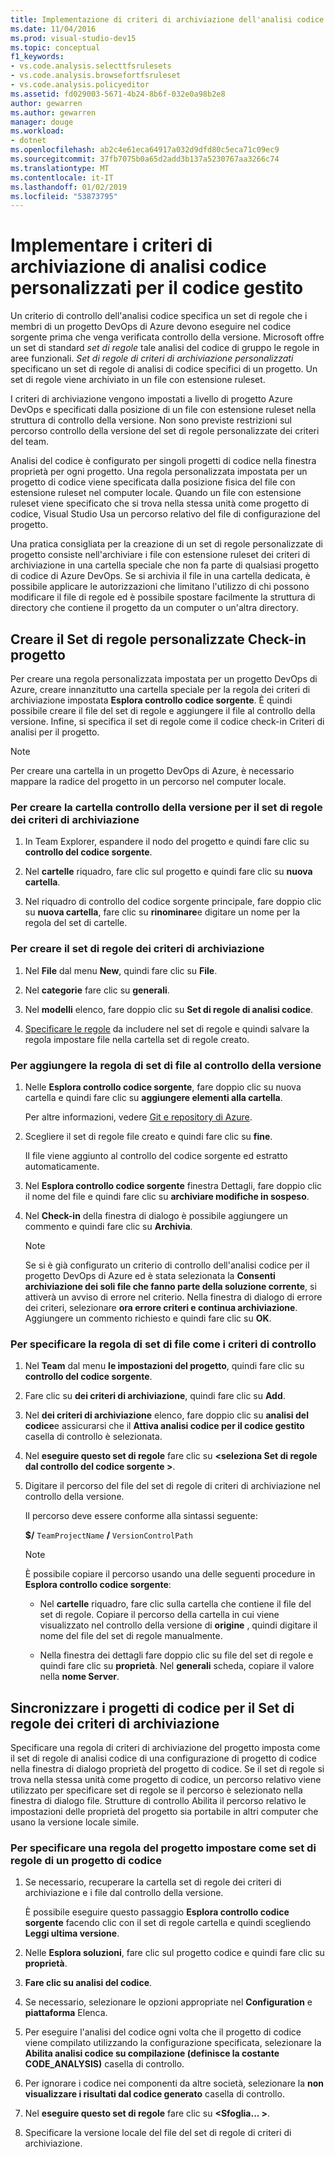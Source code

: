 ```yaml
---
title: Implementazione di criteri di archiviazione dell'analisi codice personalizzati per codice gestito
ms.date: 11/04/2016
ms.prod: visual-studio-dev15
ms.topic: conceptual
f1_keywords:
- vs.code.analysis.selecttfsrulesets
- vs.code.analysis.browsefortfsruleset
- vs.code.analysis.policyeditor
ms.assetid: fd029003-5671-4b24-8b6f-032e0a98b2e8
author: gewarren
ms.author: gewarren
manager: douge
ms.workload:
- dotnet
ms.openlocfilehash: ab2c4e61eca64917a032d9dfd80c5eca71c09ec9
ms.sourcegitcommit: 37fb7075b0a65d2add3b137a5230767aa3266c74
ms.translationtype: MT
ms.contentlocale: it-IT
ms.lasthandoff: 01/02/2019
ms.locfileid: "53873795"
---
```

# <a name="implement-custom-code-analysis-check-in-policies-for-managed-code"></a>Implementare i criteri di archiviazione di analisi codice personalizzati per il codice gestito

Un criterio di controllo dell'analisi codice specifica un set di regole che i membri di un progetto DevOps di Azure devono eseguire nel codice sorgente prima che venga verificata controllo della versione. Microsoft offre un set di standard *set di regole* tale analisi del codice di gruppo le regole in aree funzionali. *Set di regole di criteri di archiviazione personalizzati* specificano un set di regole di analisi di codice specifici di un progetto. Un set di regole viene archiviato in un file con estensione ruleset.

I criteri di archiviazione vengono impostati a livello di progetto Azure DevOps e specificati dalla posizione di un file con estensione ruleset nella struttura di controllo della versione. Non sono previste restrizioni sul percorso controllo della versione del set di regole personalizzate dei criteri del team.

Analisi del codice è configurato per singoli progetti di codice nella finestra proprietà per ogni progetto. Una regola personalizzata impostata per un progetto di codice viene specificata dalla posizione fisica del file con estensione ruleset nel computer locale. Quando un file con estensione ruleset viene specificato che si trova nella stessa unità come progetto di codice, Visual Studio Usa un percorso relativo del file di configurazione del progetto.

Una pratica consigliata per la creazione di un set di regole personalizzate di progetto consiste nell'archiviare i file con estensione ruleset dei criteri di archiviazione in una cartella speciale che non fa parte di qualsiasi progetto di codice di Azure DevOps. Se si archivia il file in una cartella dedicata, è possibile applicare le autorizzazioni che limitano l'utilizzo di chi possono modificare il file di regole ed è possibile spostare facilmente la struttura di directory che contiene il progetto da un computer o un'altra directory.

## <a name="create-the-project-custom-check-in-rule-set"></a>Creare il Set di regole personalizzate Check-in progetto

Per creare una regola personalizzata impostata per un progetto DevOps di Azure, creare innanzitutto una cartella speciale per la regola dei criteri di archiviazione impostata **Esplora controllo codice sorgente**. È quindi possibile creare il file del set di regole e aggiungere il file al controllo della versione. Infine, si specifica il set di regole come il codice check-in Criteri di analisi per il progetto.

> [!NOTE]
> Per creare una cartella in un progetto DevOps di Azure, è necessario mappare la radice del progetto in un percorso nel computer locale.

### <a name="to-create-the-version-control-folder-for-the-check-in-policy-rule-set"></a>Per creare la cartella controllo della versione per il set di regole dei criteri di archiviazione

1. In Team Explorer, espandere il nodo del progetto e quindi fare clic su **controllo del codice sorgente**.

2. Nel **cartelle** riquadro, fare clic sul progetto e quindi fare clic su **nuova cartella**.

3. Nel riquadro di controllo del codice sorgente principale, fare doppio clic su **nuova cartella**, fare clic su **rinominare**e digitare un nome per la regola del set di cartelle.

### <a name="to-create-the-check-in-policy-rule-set"></a>Per creare il set di regole dei criteri di archiviazione

1. Nel **File** dal menu **New**, quindi fare clic su **File**.

2. Nel **categorie** fare clic su **generali**.

3. Nel **modelli** elenco, fare doppio clic su **Set di regole di analisi codice**.

4. [Specificare le regole](../code-quality/how-to-create-a-custom-rule-set.md) da includere nel set di regole e quindi salvare la regola impostare file nella cartella set di regole creato.

### <a name="to-add-the-rule-set-file-to-version-control"></a>Per aggiungere la regola di set di file al controllo della versione

1. Nelle **Esplora controllo codice sorgente**, fare doppio clic su nuova cartella e quindi fare clic su **aggiungere elementi alla cartella**.

     Per altre informazioni, vedere [Git e repository di Azure](/azure/devops/repos/git/overview?view=vsts).

2. Scegliere il set di regole file creato e quindi fare clic su **fine**.

     Il file viene aggiunto al controllo del codice sorgente ed estratto automaticamente.

3. Nel **Esplora controllo codice sorgente** finestra Dettagli, fare doppio clic il nome del file e quindi fare clic su **archiviare modifiche in sospeso**.

4. Nel **Check-in** della finestra di dialogo è possibile aggiungere un commento e quindi fare clic su **Archivia**.

    > [!NOTE]
    > Se si è già configurato un criterio di controllo dell'analisi codice per il progetto DevOps di Azure ed è stata selezionata la **Consenti archiviazione dei soli file che fanno parte della soluzione corrente**, si attiverà un avviso di errore nel criterio. Nella finestra di dialogo di errore dei criteri, selezionare **ora errore criteri e continua archiviazione**. Aggiungere un commento richiesto e quindi fare clic su **OK**.

### <a name="to-specify-the-rule-set-file-as-the-check-in-policy"></a>Per specificare la regola di set di file come i criteri di controllo

1. Nel **Team** dal menu **le impostazioni del progetto**, quindi fare clic su **controllo del codice sorgente**.

2. Fare clic su **dei criteri di archiviazione**, quindi fare clic su **Add**.

3. Nel **dei criteri di archiviazione** elenco, fare doppio clic su **analisi del codice**e assicurarsi che il **Attiva analisi codice per il codice gestito** casella di controllo è selezionata.

4. Nel **eseguire questo set di regole** fare clic su  **\<seleziona Set di regole dal controllo del codice sorgente >**.

5. Digitare il percorso del file del set di regole di criteri di archiviazione nel controllo della versione.

     Il percorso deve essere conforme alla sintassi seguente:

     **$/** `TeamProjectName` **/** `VersionControlPath`

    > [!NOTE]
    > È possibile copiare il percorso usando una delle seguenti procedure in **Esplora controllo codice sorgente**:

    - Nel **cartelle** riquadro, fare clic sulla cartella che contiene il file del set di regole. Copiare il percorso della cartella in cui viene visualizzato nel controllo della versione di **origine** , quindi digitare il nome del file del set di regole manualmente.

    - Nella finestra dei dettagli fare doppio clic su file del set di regole e quindi fare clic su **proprietà**. Nel **generali** scheda, copiare il valore nella **nome Server**.

## <a name="synchronize-code-projects-to-the-check-in-policy-rule-set"></a>Sincronizzare i progetti di codice per il Set di regole dei criteri di archiviazione

Specificare una regola di criteri di archiviazione del progetto imposta come il set di regole di analisi codice di una configurazione di progetto di codice nella finestra di dialogo proprietà del progetto di codice. Se il set di regole si trova nella stessa unità come progetto di codice, un percorso relativo viene utilizzato per specificare set di regole se il percorso è selezionato nella finestra di dialogo file. Strutture di controllo Abilita il percorso relativo le impostazioni delle proprietà del progetto sia portabile in altri computer che usano la versione locale simile.

### <a name="to-specify-a-project-rule-set-as-the-rule-set-of-a-code-project"></a>Per specificare una regola del progetto impostare come set di regole di un progetto di codice

1. Se necessario, recuperare la cartella set di regole dei criteri di archiviazione e i file dal controllo della versione.

   È possibile eseguire questo passaggio **Esplora controllo codice sorgente** facendo clic con il set di regole cartella e quindi scegliendo **Leggi ultima versione**.

2. Nelle **Esplora soluzioni**, fare clic sul progetto codice e quindi fare clic su **proprietà**.

3. **Fare clic su analisi del codice**.

4. Se necessario, selezionare le opzioni appropriate nel **Configuration** e **piattaforma** Elenca.

5. Per eseguire l'analisi del codice ogni volta che il progetto di codice viene compilato utilizzando la configurazione specificata, selezionare la **Abilita analisi codice su compilazione (definisce la costante CODE_ANALYSIS)** casella di controllo.

6. Per ignorare i codice nei componenti da altre società, selezionare la **non visualizzare i risultati dal codice generato** casella di controllo.

7. Nel **eseguire questo set di regole** fare clic su  **\<Sfoglia... >**.

8. Specificare la versione locale del file del set di regole di criteri di archiviazione.
